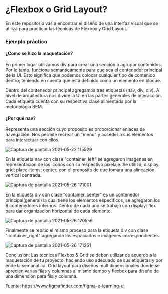 # ¿Flexbox o Grid Layout?

En este repositorio vas a encontrar el diseño de una interfaz visual que se utiliza para practicar las técnicas de Flexbox y Grid Layout. 

### Ejemplo práctico

#### ¿Como se hizo la maquetación?

En primer lugar utilizamos div para crear una sección o agrupar contenidos. Por lo tanto, funciona semanticamente para que sea el contenedor principal de la UI.
Esto significa que podemos colocar cualquier tipo de contenido dentro; teniendo en cuenta que esta definido como un elemento en bloque. 

Dentro del contenedor principal agregamos tres etiquetas (nav, div, div). A nivel de arquitectura nos divide la UI en las partes generales de interacción.
Cada etiqueta cuenta con su respectiva clase alimentada por la metodologia BEM. 


#### ¿Por qué nav?
Representa una sección cuyo proposito es proporcionar enlaces de navegación. Nos permite recrear un "menu" y acceder a sus elementos para interactuar
con ellos.

![Captura de pantalla 2021-05-22 115529](https://user-images.githubusercontent.com/56690309/119234661-b1a37c00-baf4-11eb-9c43-40dfdff1a329.png)

En la etiqueta nav con clase "container_left" se agregaron imagenes en representación de los iconos con su respectivo pixelaje. Se utilizó, display: grid;
place-items: center; con el proposito de que tomara una alineación vertical centrada. 

![Captura de pantalla 2021-05-26 171001](https://user-images.githubusercontent.com/56690309/119737658-3d930c00-be45-11eb-90e0-5d470165a5df.png)

En la etiqueta div con clase "container_center" es un contenedor principal(general) la cual tiene los elementos especificos, se agregarón los 6 contenedores internos. Dentro de cada uno se trabajo con display: flex para dar organizacion horizontal de cada elemento.   

![Captura de pantalla 2021-05-26 170556](https://user-images.githubusercontent.com/56690309/119737352-c3628780-be44-11eb-8c89-d4c397e6c4fa.png)


Finalmente se repitio el mismo proceso para la etiqueta div con clase "container_right" agregando los espaciados e imagenes correspondientes. 

![Captura de pantalla 2021-05-26 171251](https://user-images.githubusercontent.com/56690309/119738043-a4182a00-be45-11eb-8558-43fc13d04c7a.png)

Conclusión: Las tecnicas Flexbox & Grid se deben utilizar de acuerdo a la maquetación de tu proyecto, haciendo uso adecuado de sus etiquetas y por ende la semanatica. Grid layout para diseños multidimensionales donde se aprecien varias filas y columnas al mismo tiempo y flexbox para diseño de una dimension para fila y columna.

Fuente:  https://www.figmafinder.com/figma-e-learning-ui
     




